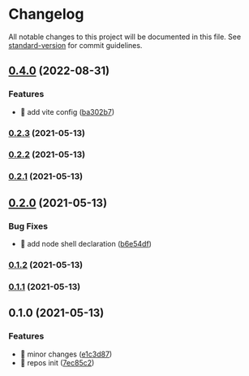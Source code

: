 # Changelog

All notable changes to this project will be documented in this file. See [standard-version](https://github.com/conventional-changelog/standard-version) for commit guidelines.

## [0.4.0](https://github.com/wqcstrong/boilerplate/compare/v0.2.3...v0.4.0) (2022-08-31)

### Features

- 🎸 add vite config ([ba302b7](https://github.com/wqcstrong/boilerplate/commit/ba302b72af68d4017333be588dd47b8fc7c69530))

### [0.2.3](https://github.com/wqcstrong/boilerplate/compare/v0.2.2...v0.2.3) (2021-05-13)

### [0.2.2](https://github.com/wqcstrong/boilerplate/compare/v0.2.1...v0.2.2) (2021-05-13)

### [0.2.1](https://github.com/wqcstrong/boilerplate/compare/v0.2.0...v0.2.1) (2021-05-13)

## [0.2.0](https://github.com/wqcstrong/boilerplate/compare/v0.1.2...v0.2.0) (2021-05-13)

### Bug Fixes

- 🐛 add node shell declaration ([b6e54df](https://github.com/wqcstrong/boilerplate/commit/b6e54df8d2f0c56ab041dd9c53c9f64238dbca12))

### [0.1.2](https://github.com/wqcstrong/boilerplate/compare/v0.1.1...v0.1.2) (2021-05-13)

### [0.1.1](https://github.com/wqcstrong/boilerplate/compare/v0.1.0...v0.1.1) (2021-05-13)

## 0.1.0 (2021-05-13)

### Features

- 🎸 minor changes ([e1c3d87](https://github.com/wqcstrong/boilerplate/commit/e1c3d87435ac4190b7ff58ad788e1e4abbf89d85))
- 🎸 repos init ([7ec85c2](https://github.com/wqcstrong/boilerplate/commit/7ec85c28af00f4ea0c891fb3706eea84c7bf36bd))
